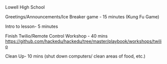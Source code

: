 Lowell High School

Greetings/Announcements/Ice Breaker game - 15 minutes (Kung Fu Game)

Intro to lesson- 5 minutes

Finish Twilio/Remote Control Workshop - 40 mins
https://github.com/hackedu/hackedu/tree/master/playbook/workshops/twilio

Clean Up- 10 mins (shut down computers/ clean areas of food, etc.)
